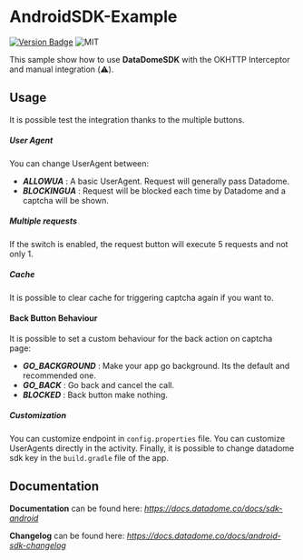 # AndroidSDK-Example

[![Version Badge](https://api.bintray.com/packages/datadome-org/datadome/datadome-android-sdk/images/download.svg)](https://datadome.co/)
![MIT](https://img.shields.io/cocoapods/l/DataDomeSDK)

This sample show how to use __DataDomeSDK__ with the OKHTTP Interceptor and manual integration (:warning:).

## Usage

It is possible test the integration thanks to the multiple buttons.

##### User Agent
You can change UserAgent between:
- __*ALLOWUA*__ : A basic UserAgent. Request will generally pass Datadome.
- __*BLOCKINGUA*__ : Request will be blocked each time by Datadome and a captcha will be shown.

##### Multiple requests
If the switch is enabled, the request button will execute 5 requests and not only 1.

##### Cache
It is possible to clear cache for triggering captcha again if you want to.

#### Back Button Behaviour
It is possible to set a custom behaviour for the back action on captcha page:
- __*GO_BACKGROUND*__ : Make your app go background. Its the default and recommended one.
- __*GO_BACK*__ : Go back and cancel the call.
- __*BLOCKED*__ : Back button make nothing.

##### Customization
You can customize endpoint in `config.properties` file.
You can customize UserAgents directly in the activity.
Finally, it is possible to change datadome sdk key in the `build.gradle` file of the app.

## Documentation

__Documentation__ can be found here:
*https://docs.datadome.co/docs/sdk-android*

__Changelog__ can be found here:
*https://docs.datadome.co/docs/android-sdk-changelog*
